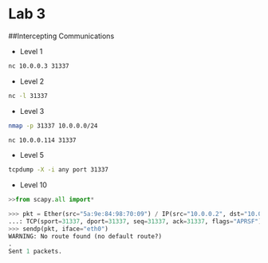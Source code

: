 # Lab 3

##Intercepting Communications

* Level 1
```bash
nc 10.0.0.3 31337
```

* Level 2
```bash
nc -l 31337
```

* Level 3
```bash
nmap -p 31337 10.0.0.0/24

nc 10.0.0.114 31337
```

* Level 5
```bash
tcpdump -X -i any port 31337
```

* Level 10
```python
>>from scapy.all import*

>>> pkt = Ether(src="5a:9e:84:98:70:09") / IP(src="10.0.0.2", dst="10.0.0.3") /
...: TCP(sport=31337, dport=31337, seq=31337, ack=31337, flags="APRSF")
>>> sendp(pkt, iface="eth0")
WARNING: No route found (no default route?)
.
Sent 1 packets.
```